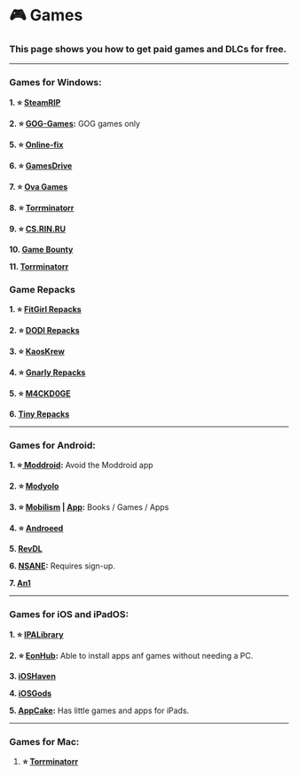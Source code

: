 # 🎮 Games
### This page shows you how to get paid games and DLCs for free. 

***

### Games for Windows:

**1. ⭐ [SteamRIP](https://steamrip.com/)**

**2. ⭐ [GOG-Games](gog-games.to):** GOG games only

**5. ⭐ [Online-fix](https://online-fix.me/)**

**6. ⭐ [GamesDrive](https://gamesdrive.net/)**

**7. ⭐ [Ova Games](https://www.ovagames.com/)**

**8. ⭐ [Torrminatorr](https://forum.torrminatorr.com/)**

**9. ⭐ [CS.RIN.RU](https://cs.rin.ru/)**

**10. [Game Bounty](https://gamebounty.world/)**

**11. [Torrminatorr](https://forum.torrminatorr.com/)**

### Game Repacks 

**1. ⭐ [FitGirl Repacks](https://www.fitgirl-repacks.site)**

**2. ⭐ [DODI Repacks](https://dodi-repacks.site/)**

**3. ⭐ [KaosKrew](https://www.kaoskrew.org/)**

**4. ⭐ [Gnarly Repacks](https://rentry.org/gnarly_repacks)**

**5. ⭐ [M4CKD0GE](https://m4ckd0ge-repacks.site/)**

**6. [Tiny Repacks](https://www.tiny-repacks.win/)**

***

### Games for Android:

**1. ⭐[ Moddroid](https://www.moddroid.co):** Avoid the Moddroid app

**2. ⭐ [Modyolo](https://modyolo.com)**

**3. ⭐ [Mobilism](https://forum.mobilism.org/viewforum.php?f=398) | [App](https://forum.mobilism.org/app/):** Books / Games / Apps

**4. ⭐ [Androeed](https://androeed.store/)**

**5. [RevDL](https://revdl.com)**

**6. [NSANE](https://nsaneforums.com/):** Requires sign-up.

**7. [An1](https://an1.com/)**


***

### Games for iOS and iPadOS:

**1. ⭐ [IPALibrary](https://www.ipalibrary.me)**


**2. ⭐ [EonHub](https://apps.eonhubapp.com):** Able to install apps anf games without needing a PC.


**3. [iOSHaven](https://ioshaven.com/apps)**


**4. [iOSGods](https://app.iosgods.com/)**


**5. [AppCake](https://www.iphonecake.com/):** Has little games and apps for iPads.


***

### Games for Mac:


1. **⭐ [Torrminatorr](https://forum.torrminatorr.com/)**








